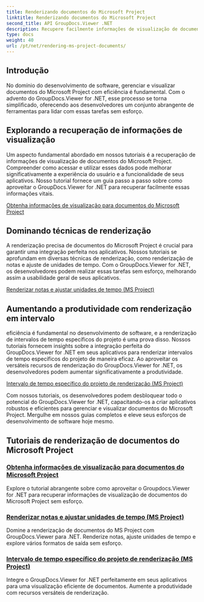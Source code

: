 ```yaml
---
title: Renderizando documentos do Microsoft Project
linktitle: Renderizando documentos do Microsoft Project
second_title: API GroupDocs.Viewer .NET
description: Recupere facilmente informações de visualização de documentos do Microsoft Project com GroupDocs.Viewer for .NET. Aumente a produtividade com recursos versáteis de renderização.
type: docs
weight: 40
url: /pt/net/rendering-ms-project-documents/
---
```

## Introdução

No domínio do desenvolvimento de software, gerenciar e visualizar documentos do Microsoft Project com eficiência é fundamental. Com o advento do GroupDocs.Viewer for .NET, esse processo se torna simplificado, oferecendo aos desenvolvedores um conjunto abrangente de ferramentas para lidar com essas tarefas sem esforço.

## Explorando a recuperação de informações de visualização
Um aspecto fundamental abordado em nossos tutoriais é a recuperação de informações de visualização de documentos do Microsoft Project. Compreender como acessar e utilizar esses dados pode melhorar significativamente a experiência do usuário e a funcionalidade de seus aplicativos. Nosso tutorial fornece um guia passo a passo sobre como aproveitar o GroupDocs.Viewer for .NET para recuperar facilmente essas informações vitais.

[Obtenha informações de visualização para documentos do Microsoft Project](./get-view-info-ms-project/)

## Dominando técnicas de renderização
A renderização precisa de documentos do Microsoft Project é crucial para garantir uma integração perfeita nos aplicativos. Nossos tutoriais se aprofundam em diversas técnicas de renderização, como renderização de notas e ajuste de unidades de tempo. Com o GroupDocs.Viewer for .NET, os desenvolvedores podem realizar essas tarefas sem esforço, melhorando assim a usabilidade geral de seus aplicativos.

[Renderizar notas e ajustar unidades de tempo (MS Project)](./render-notes-and-adjust-time-ms-project/)

## Aumentando a produtividade com renderização em intervalo
eficiência é fundamental no desenvolvimento de software, e a renderização de intervalos de tempo específicos do projeto é uma prova disso. Nossos tutoriais fornecem insights sobre a integração perfeita do GroupDocs.Viewer for .NET em seus aplicativos para renderizar intervalos de tempo específicos do projeto de maneira eficaz. Ao aproveitar os versáteis recursos de renderização do GroupDocs.Viewer for .NET, os desenvolvedores podem aumentar significativamente a produtividade.

[Intervalo de tempo específico do projeto de renderização (MS Project)](./render-project-time-interval-ms-project/)

Com nossos tutoriais, os desenvolvedores podem desbloquear todo o potencial do GroupDocs.Viewer for .NET, capacitando-os a criar aplicativos robustos e eficientes para gerenciar e visualizar documentos do Microsoft Project. Mergulhe em nossos guias completos e eleve seus esforços de desenvolvimento de software hoje mesmo.
## Tutoriais de renderização de documentos do Microsoft Project
### [Obtenha informações de visualização para documentos do Microsoft Project](./get-view-info-ms-project/)
Explore o tutorial abrangente sobre como aproveitar o Groupdocs.Viewer for .NET para recuperar informações de visualização de documentos do Microsoft Project sem esforço.
### [Renderizar notas e ajustar unidades de tempo (MS Project)](./render-notes-and-adjust-time-ms-project/)
Domine a renderização de documentos do MS Project com GroupDocs.Viewer para .NET. Renderize notas, ajuste unidades de tempo e explore vários formatos de saída sem esforço.
### [Intervalo de tempo específico do projeto de renderização (MS Project)](./render-project-time-interval-ms-project/)
Integre o GroupDocs.Viewer for .NET perfeitamente em seus aplicativos para uma visualização eficiente de documentos. Aumente a produtividade com recursos versáteis de renderização.